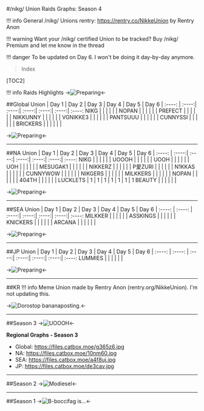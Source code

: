 #/nikg/ Union Raids Graphs: Season 4

!!! info General /nikg/ Unions rentry: https://rentry.co/NikkeUnion by Rentry Anon

!!! warning Want your /nikg/ certified Union to be tracked? Buy /nikg/ Premium and let me know in the thread

!!! danger To be updated on Day 6. I won't be doing it day-by-day anymore.

>Index

[TOC2]

!!! info Raids Highlights
->![Preparing](https://files.catbox.moe/s7abe0.jpg)<-

##Global
Union | Day 1 | Day 2 | Day 3 | Day 4 | Day 5 | Day 6 |
:----: | :----:| :----:| :----:| :----:| :----:| :----:
NIKG |  |  |  |  |  | 
NOPAN |  |  |  |  |  | 
PREFECT |  |  |  |  |  | 
NIKKUNNY |  |  |  |  |  | 
VGNIKKE3 |  |  |  |  |  | 
PANTSUUU |  |  |  |  |  | 
CUNNYSSI |  |  |  |  |  | 
BRICKERS |  |  |  |  |  | 

->![Preparing](https://files.catbox.moe/s7abe0.jpg)<-

***
##NA
Union | Day 1 | Day 2 | Day 3 | Day 4 | Day 5 | Day 6 |
:----: | :----:| :----:| :----:| :----:| :----:| :----:
NIKG |  |  |  |  |  | 
UOOOH |  |  |  |  |  | 
UOOH |  |  |  |  |  | 
UOH |  |  |  |  |  | 
MESUGAK1 |  |  |  |  |  | 
NIKKERZ |  |  |  |  |  | 
P愛ZURI |  |  |  |  |  | 
N1KKAS |  |  |  |  |  | 
CUNNYWOW |  |  |  |  |  | 
NIKGERS |  |  |  |  |  | 
MILKKERS |  |  |  |  |  | 
NOPAN |  |  |  |  |  | 
404TH |  |  |  |  |  | 
LUCKLETS | 1 | 1 | 1 | 1 | 1 | 1 | 1
BEAUTY |  |  |  |  |  | 

->![Preparing](https://files.catbox.moe/s7abe0.jpg)<-

***
##SEA
Union | Day 1 | Day 2 | Day 3 | Day 4 | Day 5 | Day 6 |
:----: | :----: | :----:| :----:| :----:| :----:| :----:
MILKKER |  |  |  |  |  | 
ASSKINGS |  |  |  |  |  | 
KNICKERS |  |  |  |  |  | 
ARCANA |  |  |  |  |  | 

->![Preparing](https://files.catbox.moe/s7abe0.jpg)<-

***

##JP
Union | Day 1 | Day 2 | Day 3 | Day 4 | Day 5 | Day 6 |
:----: | :----: | :----:| :----:| :----:| :----:| :----:
LUMMIES |  |  |  |  |  | 

->![Preparing](https://files.catbox.moe/s7abe0.jpg)<-

***
##KR
!!! info Meme Union made by Rentry Anon (rentry.org/NikkeUnion). I'm not updating this.

->![Dorostop bananaposting.](https://files.catbox.moe/s7abe0.jpg)<-

***

##Season 3
->![UOOOH](https://files.catbox.moe/4n0fmv.jpg)<-

**Regional Graphs - Season 3**
- Global: https://files.catbox.moe/g365z6.jpg
- NA: https://files.catbox.moe/10nm60.jpg
- SEA: https://files.catbox.moe/a4f8uj.jpg
- JP: https://files.catbox.moe/de3cav.jpg

***

##Season 2
->![Modiesel](https://files.catbox.moe/oiwo6u.jpg)<-

***

##Season 1
->![B-boccifag is...](https://files.catbox.moe/v10uda.jpg)<-